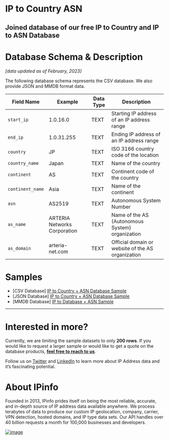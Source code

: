# IP to Country  ASN

## Joined database of our free IP to Country and IP to ASN Database

# Database Schema & Description

*[data updated as of February, 2023]*

The following database schema represents the CSV database. We also provide JSON and MMDB format data.



| Field Name       | Example                      | Data Type | Description                                       |
|------------------|------------------------------|-----------|---------------------------------------------------|
| `start_ip`       | 1.0.16.0                     | TEXT      | Starting IP address of an IP address range        |
| `end_ip`         | 1.0.31.255                   | TEXT      | Ending IP address of an IP address range          |
| `country`        | JP                           | TEXT      | ISO 3166 country code of the location             |
| `country_name`   | Japan                        | TEXT      | Name of the country                               |
| `continent`      | AS                           | TEXT      | Continent code of the country                     |
| `continent_name` | Asia                         | TEXT      | Name of the continent                             |
| `asn`            | AS2519                       | TEXT      | Autonomous System Number                          |
| `as_name`        | ARTERIA Networks Corporation | TEXT      | Name of the AS (Autonomous System) organization   |
| `as_domain`      | arteria-net.com              | TEXT      | Official domain or website of the AS organization |



# Samples

- [CSV Database] [IP to Country + ASN Database Sample](/IP%20Country%20ASN/ip_country_asn_sample.csv)
- [JSON Database] [IP to Country + ASN Database Sample](/IP%20Country%20ASN/ip_country_asn_sample.json)
- [MMDB Database] [IP to Database + ASN Sample](/IP%20Country%20ASN/ip_country_asn_sample.mmdb)

---

# Interested in more?

Currently, we are limiting the sample datasets to only **200 rows**. If you would like to request a larger sample or would like to get a quote on the database products, **[feel free to reach to us](https://ipinfo.io/products/ip-database-download#request_form)**.

Follow us on [Twitter](https://twitter.com/ipinfoio) and [LinkedIn](https://www.linkedin.com/company/ipinfo/) to learn more about IP Address data and it’s fascinating potential.

# About IPinfo

Founded in 2013, IPinfo prides itself on being the most reliable, accurate, and in-depth source of IP address data available anywhere. We process terabytes of data to produce our custom IP geolocation, company, carrier, VPN detection, hosted domains, and IP type data sets. Our API handles over 40 billion requests a month for 100,000 businesses and developers.

[![image](https://avatars3.githubusercontent.com/u/15721521?s=128&u=7bb7dde5c4991335fb234e68a30971944abc6bf3&v=4)](https://ipinfo.io/)